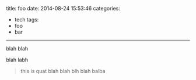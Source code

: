 title: foo
date: 2014-08-24 15:53:46
categories:
- tech
tags:
- foo
- bar
---

blah blah

<!-- more -->

blah labh

> this is quat
> blah
> blah blh blah balba